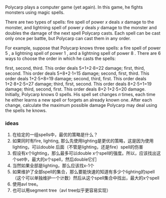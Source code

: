 Polycarp plays a computer game (yet again). In this game, he fights monsters using magic spells.

There are two types of spells: fire spell of power 𝑥
 deals 𝑥
 damage to the monster, and lightning spell of power 𝑦
 deals 𝑦
 damage to the monster and doubles the damage of the next spell Polycarp casts. Each spell can be cast only once per battle, but Polycarp can cast them in any order.

For example, suppose that Polycarp knows three spells: a fire spell of power 5
, a lightning spell of power 1
, and a lightning spell of power 8
. There are 6
 ways to choose the order in which he casts the spells:

first, second, third. This order deals 5+1+2⋅8=22
 damage;
first, third, second. This order deals 5+8+2⋅1=15
 damage;
second, first, third. This order deals 1+2⋅5+8=19
 damage;
second, third, first. This order deals 1+2⋅8+2⋅5=27
 damage;
third, first, second. This order deals 8+2⋅5+1=19
 damage;
third, second, first. This order deals 8+2⋅1+2⋅5=20
 damage.
Initially, Polycarp knows 0
 spells. His spell set changes 𝑛
 times, each time he either learns a new spell or forgets an already known one. After each change, calculate the maximum possible damage Polycarp may deal using the spells he knows.

 ### ideas
 1. 在给定的一组spells中，最优的策略是什么？
 2. 如果同时有fire, lighting, 那么先使用lighting是更优的策略，这是因为使用lighting，可以double 后面（不管是lighting，还是fire）spell的伤害
 3. 假设有x个lighting，那么最多可以double x个spell的强度。所以，应该找出这个set中，最大的x个spell，然后double它们
 4. 当然如果全部是lighting，那么应该找x-1个
 5. 如果维护了全部spell的集合，那么要能快速的知道有多少个lighting的spell（这个可以单独维护一个计数）然后从这个spell集合中找出，最大的x个spell
 6. 使用avl tree。
 7. 也可以用segment tree（avl tree似乎更容易实现）